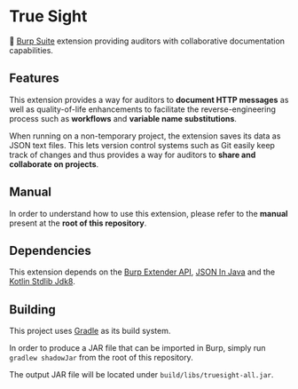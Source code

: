 # True Sight

📝 [Burp Suite](https://portswigger.net/burp) extension providing auditors with collaborative documentation capabilities.

## Features

This extension provides a way for auditors to **document HTTP messages** as well as quality-of-life enhancements to facilitate the reverse-engineering process such as **workflows** and **variable name substitutions**.

When running on a non-temporary project, the extension saves its data as JSON text files. This lets version control systems such as Git easily keep track of changes and thus provides a way for auditors to **share and collaborate on projects**.

## Manual

In order to understand how to use this extension, please refer to the **manual** present at the **root of this repository**.

## Dependencies

This extension depends on the [Burp Extender API](https://mvnrepository.com/artifact/net.portswigger.burp.extender/burp-extender-api), [JSON In Java](https://mvnrepository.com/artifact/org.json/json) and the [Kotlin Stdlib Jdk8](https://mvnrepository.com/artifact/org.jetbrains.kotlin/kotlin-stdlib-jdk8).

## Building

This project uses [Gradle](https://gradle.org) as its build system.

In order to produce a JAR file that can be imported in Burp, simply run `gradlew shadowJar` from the root of this repository.

The output JAR file will be located under `build/libs/truesight-all.jar`.
